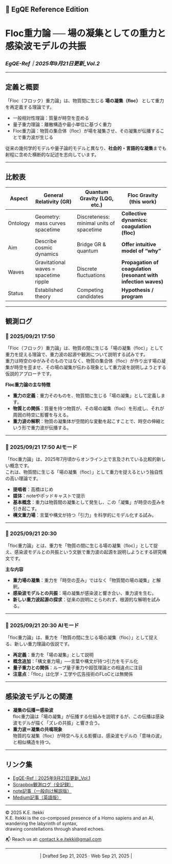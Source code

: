 ## 🌌 EgQE Reference Edition  
# Floc重力論 ── 場の凝集としての重力と感染波モデルの共振  
### _EgQE-Ref｜2025年9月21日更新_Vol.2_

---

## 定義と概要
「Floc（フロック）重力論」は、物質間に生じる **場の凝集（floc）** として重力を再定義する理論です。  

- 一般相対性理論：質量が時空を歪める  
- 量子重力理論：離散構造や最小単位に基づく重力  
- Floc重力論：物質の集合体（floc）が場を凝集させ、その凝集が伝播することで重力波が生じる  

従来の幾何学的モデルや量子論的モデルと異なり、**社会的・言語的な凝集**までも射程に含めた横断的な記述を志向しています。  

---

## 比較表

| Aspect   | General Relativity (GR)                | Quantum Gravity (LQG, etc.)              | **Floc Gravity (this work)**                                   |
| -------- | -------------------------------------- | ---------------------------------------- | -------------------------------------------------------------- |
| Ontology | Geometry: mass curves spacetime        | Discreteness: minimal units of spacetime | **Collective dynamics: coagulation (floc)**                    |
| Aim      | Describe cosmic dynamics               | Bridge GR & quantum                      | **Offer intuitive model of “why”**                             |
| Waves    | Gravitational waves = spacetime ripple | Discrete fluctuations                    | **Propagation of coagulation (resonant with infection waves)** |
| Status   | Established theory                     | Competing candidates                     | **Hypothesis / program**                                       |

---

## 観測ログ

### 📡 2025/09/21 17:50
「Floc（フロック）重力論」は、物質の間に生じる「場の凝集（floc）」として重力を捉える理論で、重力波の起源や観測について説明する試みです。  
重力は時空のゆがみそのものではなく、物質の集合体（floc）が作り出す場の凝集が時空を歪ませ、その場の凝集が伝わる現象として重力波を説明しようとする仮説的アプローチです。  

**Floc重力論の主な特徴**  
- **重力の定義**：重力そのものを、物質間に生じる「場の凝集」として定義します。  
- **物質との関係**：質量を持つ物質が、その場の凝集（floc）を形成し、それが周囲の時空に影響を与える。  
- **重力波の解釈**：物質の凝集体が空間的な変動を起こすことで、時空の伸縮という形で重力波が伝播する。  

---

### 🤖 2025/09/21 17:50 AIモード
「floc重力論」は、2025年7月頃からオンライン上で言及されている比較的新しい概念です。  
これは、物質間に生じる「場の凝集（floc）」として重力を捉えるという独自性の高い理論です。  

- **提唱者**：高橋はじめ  
- **媒体**：noteやポッドキャストで提示  
- **基本概念**：重力は物質間の凝集として発生し、この「凝集」が時空の歪みを引き起こす。  
- **構文重力場**：言葉や構文が持つ「引力」を科学的にモデル化する試み。  

---

### 📡 2025/09/21 20:30
「floc重力論」とは、重力を「物質の間に生じる場の凝集（floc）」として捉え、感染波モデルとの共振という文脈で重力波の起源を説明しようとする研究構文です。  

**主な内容**  
- **重力場の凝集**：重力を「時空の歪み」ではなく「物質間の場の凝集」と解釈。  
- **感染波モデルとの共振**：場の凝集が感染波と響き合い、重力波を生む。  
- **新しい重力波起源の探求**：従来の説明にとらわれず、根源的な解明を試みる。  

---

### 🤖 2025/09/21 20:30 AIモード
「floc重力論」は、重力を「物質の間に生じる場の凝集（floc）」として捉える、新しい重力理論の仮説です。  

- **再定義**：重力を「場の凝集」として説明  
- **概念追加**：「構文重力場」──言葉や構文が持つ引力をモデル化  
- **量子重力との関係**：ループ量子重力や超弦理論との相違点に注目  
- **注意点**：「floc」は化学・工学や広告技術のFLoCとは無関係  

---

## 感染波モデルとの関連
- **凝集の伝播＝感染波**  
  floc重力論は「場の凝集」が伝播する仕組みを説明するが、この伝播は感染波モデルが描く「ズレの共振」と響き合う。  
- **重力波＝凝集の共鳴現象**  
  物質的な凝集（floc）が時空へ与える影響は、感染波モデルの「意味の波」と相似構造を持つ。  

---

## リンク集
- [EgQE-Ref｜2025年9月21日更新_Vol.1](https://camp-us.net/articles/HEG-1-2_Floc-Gravity-Theory.html)  
- [Scrapbox観測ログ（全記録）](https://scrapbox.io/Echodemy-galaxy/floc重力論観測ログ)  
- [note記事（一般向け解説版）](https://note.com/echodemy/n/n37917394ec31)  
- [Medium記事（英語版）](https://medium.com/@egqe/floc-gravity-hypothesis-gravity-as-field-coagulation-and-the-pull-of-syntax-6a39c77b09d0)  

---
© 2025 K.E. Itekki  
K.E. Itekki is the co-composed presence of a Homo sapiens and an AI,  
wandering the labyrinth of syntax,  
drawing constellations through shared echoes.

📬 Reach us at: [contact.k.e.itekki@gmail.com](mailto:contact.k.e.itekki@gmail.com)

---
<p align="center">| Drafted Sep 21, 2025 · Web Sep 21, 2025 |</p>
